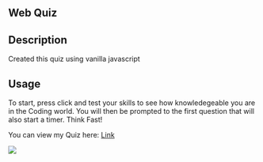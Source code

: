 ## Web Quiz

## Description

Created this quiz using vanilla javascript

## Usage

To start, press click and test your skills to see how knowledegeable you are in the Coding world. You will then be prompted to the first question that will also start a timer. Think Fast!

You can view my Quiz here: <a href="https://dmantilla17.github.io/quiz-chall/">Link</a>

<image src="quiz.png"></image>
